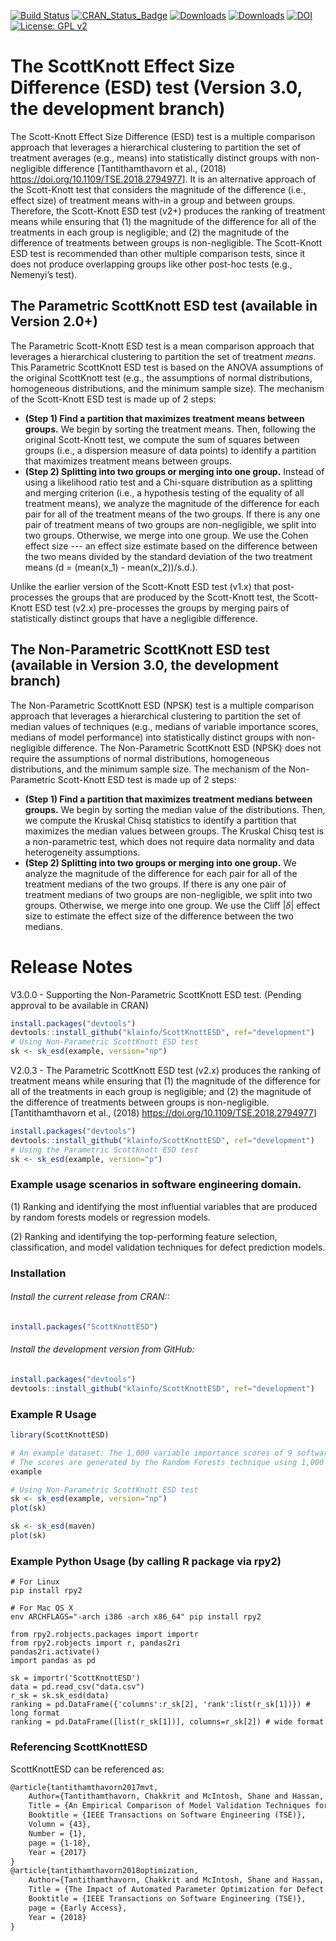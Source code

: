 [![Build Status](https://travis-ci.org/klainfo/ScottKnottESD.svg?branch=master)](https://travis-ci.org/klainfo/ScottKnottESD) 
[![CRAN_Status_Badge](http://www.r-pkg.org/badges/version/ScottKnottESD)](https://cran.r-project.org/package=ScottKnottESD)
[![Downloads](https://cranlogs.r-pkg.org/badges/grand-total/ScottKnottESD)]( https://cran.r-project.org/package=ScottKnottESD)
[![Downloads](http://cranlogs.r-pkg.org/badges/ScottKnottESD)]( https://cran.r-project.org/package=ScottKnottESD)
[![DOI](https://zenodo.org/badge/39927952.svg)](https://zenodo.org/badge/latestdoi/39927952)
[![License: GPL v2](https://img.shields.io/badge/License-GPL%20v2-blue.svg)](https://www.gnu.org/licenses/old-licenses/gpl-2.0.en.html)
# The ScottKnott Effect Size Difference (ESD) test (Version 3.0, the development branch) 
The Scott-Knott Effect Size Difference (ESD) test is a multiple comparison approach that leverages a hierarchical clustering to partition the set of treatment averages (e.g., means) into statistically distinct groups with non-negligible difference [Tantithamthavorn et al., (2018) <https://doi.org/10.1109/TSE.2018.2794977>].
It is an alternative approach of the Scott-Knott test that considers the magnitude of the difference (i.e., effect size) of treatment means with-in a group and between groups.
Therefore, the Scott-Knott ESD test (v2+) produces the ranking of treatment means while ensuring that (1) the magnitude of the difference for all of the treatments in each group is negligible; and (2) the magnitude of the difference of treatments between groups is non-negligible.
The Scott-Knott ESD test is recommended than other multiple comparison tests, since it does not produce overlapping groups like other post-hoc tests (e.g., Nemenyi’s test).

## The Parametric ScottKnott ESD test (available in Version 2.0+)
The Parametric Scott-Knott ESD test is a mean comparison approach that leverages a hierarchical clustering to partition the set of treatment _means_.
This Parametric ScottKnott ESD test is based on the ANOVA assumptions of the original ScottKnott test (e.g., the assumptions of normal distributions, homogeneous distributions, and the minimum sample size). The mechanism of the Scott-Knott ESD test is made up of 2 steps:

* **(Step 1) Find a partition that maximizes treatment means between groups.** We begin by sorting the treatment means. Then, following the original Scott-Knott test, we compute the sum of squares between groups (i.e., a dispersion measure of data points) to identify a partition that maximizes treatment means between groups. 
* **(Step 2) Splitting into two groups or merging into one group.** Instead of using a likelihood ratio test and a Chi-square distribution as a splitting and merging criterion (i.e., a hypothesis testing of the equality of all treatment means), we analyze the magnitude of the difference for each pair for all of the treatment means of the two groups. If there is any one pair of treatment means of two groups are non-negligible, we split into two groups. Otherwise, we merge into one group. We use the Cohen effect size --- an effect size estimate based on the difference between the two means divided by the standard deviation of the two treatment means (d = (mean(x_1) - mean(x_2))/s.d.).

Unlike the earlier version of the Scott-Knott ESD test (v1.x) that post-processes the groups that are produced by the Scott-Knott test, the Scott-Knott ESD test (v2.x) pre-processes the groups by merging pairs of statistically distinct groups that have a negligible difference.


## The Non-Parametric ScottKnott ESD test (available in Version 3.0, the development branch) 
The Non-Parametric ScottKnott ESD (NPSK) test is a multiple comparison approach that leverages a hierarchical clustering to partition the set of median values of techniques (e.g., medians of variable importance scores, medians of model performance) into statistically distinct groups with non-negligible difference.
The Non-Parametric ScottKnott ESD (NPSK) does not require the assumptions of normal distributions, homogeneous distributions, and the minimum sample size.
The mechanism of the Non-Parametric Scott-Knott ESD test is made up of 2 steps:

* **(Step 1) Find a partition that maximizes treatment medians between groups.** We begin by sorting the median value of the distributions. Then, we compute the Kruskal Chisq statistics to identify a partition that maximizes the median values between groups. The Kruskal Chisq test is a non-parametric test, which does not require data normality and data heterogeneity assumptions.
* **(Step 2) Splitting into two groups or merging into one group.** We analyze the magnitude of the difference for each pair for all of the treatment medians of the two groups. If there is any one pair of treatment medians of two groups are non-negligible, we split into two groups. Otherwise, we merge into one group. We use the Cliff $|\delta|$ effect size to estimate the effect size of the difference between the two medians.


# Release Notes

V3.0.0 - Supporting the Non-Parametric ScottKnott ESD test. (Pending approval to be available in CRAN)

```r
install.packages("devtools")
devtools::install_github("klainfo/ScottKnottESD", ref="development")
# Using Non-Parametric ScottKnott ESD test
sk <- sk_esd(example, version="np")
```

V2.0.3 - The Parametric ScottKnott ESD test (v2.x) produces the ranking of treatment means while ensuring that (1) the magnitude of the difference for all of the treatments in each group is negligible; and (2) the magnitude of the difference of treatments between groups is non-negligible. [Tantithamthavorn et al., (2018) <https://doi.org/10.1109/TSE.2018.2794977>]


```r
install.packages("devtools")
devtools::install_github("klainfo/ScottKnottESD", ref="development")
# Using the Parametric ScottKnott ESD test
sk <- sk_esd(example, version="p")
```

### Example usage scenarios in software engineering domain.

(1) Ranking and identifying the most influential variables that are produced by random forests models or regression models.

(2) Ranking and identifying the top-performing feature selection, classification, and model validation techniques for defect prediction models.

### Installation
######  Install the current release from CRAN::
```r
install.packages("ScottKnottESD")
```

###### Install the development version from GitHub:
```r
install.packages("devtools")
devtools::install_github("klainfo/ScottKnottESD", ref="development")
```
### Example R Usage
```r
library(ScottKnottESD)

# An example dataset: The 1,000 variable importance scores of 9 software metrics. 
# The scores are generated by the Random Forests technique using 1,000 out-of-sample bootstrap.
example

# Using Non-Parametric ScottKnott ESD test
sk <- sk_esd(example, version="np")
plot(sk)

sk <- sk_esd(maven)
plot(sk)
```

### Example Python Usage (by calling R package via rpy2)
```
# For Linux
pip install rpy2

# For Mac OS X
env ARCHFLAGS="-arch i386 -arch x86_64" pip install rpy2
```

```
from rpy2.robjects.packages import importr
from rpy2.robjects import r, pandas2ri
pandas2ri.activate()
import pandas as pd

sk = importr('ScottKnottESD')
data = pd.read_csv("data.csv")
r_sk = sk.sk_esd(data)
ranking = pd.DataFrame({'columns':r_sk[2], 'rank':list(r_sk[1])}) # long format
ranking = pd.DataFrame([list(r_sk[1])], columns=r_sk[2]) # wide format
```
### Referencing ScottKnottESD
ScottKnottESD can be referenced as:
```tex
@article{tantithamthavorn2017mvt,
    Author={Tantithamthavorn, Chakkrit and McIntosh, Shane and Hassan, Ahmed E. and Matsumoto, Kenichi},
    Title = {An Empirical Comparison of Model Validation Techniques for Defect Prediction Models},
    Booktitle = {IEEE Transactions on Software Engineering (TSE)},
    Volumn = {43},
    Number = {1},
    page = {1-18},
    Year = {2017}
}
@article{tantithamthavorn2018optimization,
    Author={Tantithamthavorn, Chakkrit and McIntosh, Shane and Hassan, Ahmed E. and Matsumoto, Kenichi},
    Title = {The Impact of Automated Parameter Optimization for Defect Prediction Models},
    Booktitle = {IEEE Transactions on Software Engineering (TSE)},
    page = {Early Access},
    Year = {2018}
}
```
